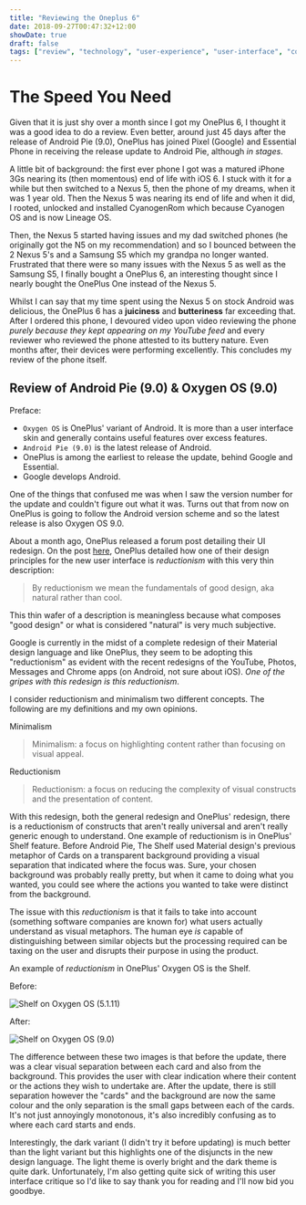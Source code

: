 ```yaml
---
title: "Reviewing the Oneplus 6"
date: 2018-09-27T00:47:32+12:00
showDate: true
draft: false
tags: ["review", "technology", "user-experience", "user-interface", "complaint", "rant"]
---
```


# The Speed You Need

Given that it is just shy over a month since I got my OnePlus 6, I thought it was a good idea to do a review. Even better, around just 45 days after the release of Android Pie (9.0), OnePlus has joined Pixel (Google) and Essential Phone in receiving the release update to Android Pie, although _in stages_.

A little bit of background: the first ever phone I got was a matured iPhone 3Gs nearing its (then momentous) end of life with iOS 6. I stuck with it for a while but then switched to a Nexus 5, then the phone of my dreams, when it was 1 year old. Then the Nexus 5 was nearing its end of life and when it did, I rooted, unlocked and installed CyanogenRom which because Cyanogen OS and is now Lineage OS.

Then, the Nexus 5 started having issues and my dad switched phones (he originally got the N5 on my recommendation) and so I bounced between the 2 Nexus 5's and a Samsung S5 which my grandpa no longer wanted. Frustrated that there were so many issues with the Nexus 5 as well as the Samsung S5, I finally bought a OnePlus 6, an interesting thought since I nearly bought the OnePlus One instead of the Nexus 5.

Whilst I can say that my time spent using the Nexus 5 on stock Android was delicious, the OnePlus 6 has a __juiciness__ and __butteriness__ far exceeding that. After I ordered this phone, I devoured video upon video reviewing the phone _purely because they kept appearing on my YouTube feed_ and every reviewer who reviewed the phone attested to its buttery nature. Even months after, their devices were performing excellently. This concludes my review of the phone itself.

## Review of Android Pie (9.0) & Oxygen OS (9.0)

Preface:

- `Oxygen OS` is OnePlus' variant of Android. It is more than a user interface skin and generally contains useful features over excess features.
- `Android Pie (9.0)` is the latest release of Android.
- OnePlus is among the earliest to release the update, behind Google and Essential.
- Google develops Android.

One of the things that confused me was when I saw the version number for the update and couldn't figure out what it was. Turns out that from now on OnePlus is going to follow the Android version scheme and so the latest release is also Oxygen OS 9.0.

About a month ago, OnePlus released a forum post detailing their UI redesign. On the post [here](https://forums.oneplus.com/threads/how-we-designed-the-new-ui-of-oxygenos.889458/), OnePlus detailed how one of their design principles for the new user interface is _reductionism_ with this very thin description:

> By reductionism we mean the fundamentals of good design, aka natural rather than cool.

This thin wafer of a description is meaningless because what composes "good design" or what is considered "natural" is very much subjective.

Google is currently in the midst of a complete redesign of their Material design language and like OnePlus, they seem to be adopting this "reductionism" as evident with the recent redesigns of the YouTube, Photos, Messages and Chrome apps (on Android, not sure about iOS). _One of the gripes with this redesign is this reductionism_.

I consider reductionism and minimalism two different concepts. The following are my definitions and my own opinions.

Minimalism

> Minimalism: a focus on highlighting content rather than focusing on visual appeal.

Reductionism

> Reductionism: a focus on reducing the complexity of visual constructs and the presentation of content.

With this redesign, both the general redesign and OnePlus' redesign, there is a reductionism of constructs that aren't really universal and aren't really generic enough to understand. One example of reductionism is in OnePlus' Shelf feature. Before Android Pie, The Shelf used Material design's previous metaphor of Cards on a transparent background providing a visual separation that indicated where the focus was. Sure, your chosen background was probably really pretty, but when it came to doing what you wanted, you could see where the actions you wanted to take were distinct from the background.

The issue with this _reductionism_ is that it fails to take into account (something software companies are known for) what users actually understand as visual metaphors. The human eye _is_ capable of distinguishing between similar objects but the processing required can be taxing on the user and disrupts their purpose in using the product.

An example of _reductionism_ in OnePlus' Oxygen OS is the Shelf. <!-- The headlining picture [here](https://www.androidcentral.com/how-customize-shelf-oxygenos) is an example of what the Shelf looked like with the Cards metaphor that Google previously adopted with Material design. Here is a picture of the updated version: -->

Before:

![Shelf on Oxygen OS (5.1.11)](/images/oneplus6/Screenshot_20180907-134147.jpg)

After:

![Shelf on Oxygen OS (9.0)](/images/oneplus6/Screenshot_20180927-143731.jpg)

The difference between these two images is that before the update, there was a clear visual separation between each card and also from the background. This provides the user with clear indication where their content or the actions they wish to undertake are. After the update, there is still separation however the "cards" and the background are now the same colour and the only separation is the small gaps between each of the cards. It's not just annoyingly monotonous, it's also incredibly confusing as to where each card starts and ends.

<!--
    possibly insert a photo of dark mode here!
-->

Interestingly, the dark variant (I didn't try it before updating) is much better than the light variant but this highlights one of the disjuncts in the new design language. The light theme is overly bright and the dark theme is quite dark. Unfortunately, I'm also getting quite sick of writing this user interface critique so I'd like to say thank you for reading and I'll now bid you goodbye.